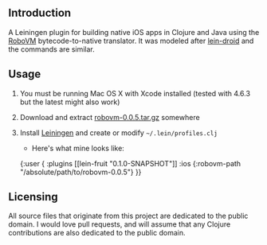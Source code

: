 ## Introduction

A Leiningen plugin for building native iOS apps in Clojure and Java using the [RoboVM](http://www.robovm.org) bytecode-to-native translator. It was modeled after [lein-droid](https://github.com/clojure-android/lein-droid) and the commands are similar.

## Usage

1. You must be running Mac OS X with Xcode installed (tested with 4.6.3 but the latest might also work)
2. Download and extract [robovm-0.0.5.tar.gz](http://download.robovm.org) somewhere
3. Install [Leiningen](https://github.com/technomancy/leiningen) and create or modify `~/.lein/profiles.clj`
	- Here's what mine looks like:

    {:user {
        :plugins [[lein-fruit "0.1.0-SNAPSHOT"]]
        :ios {:robovm-path "/absolute/path/to/robovm-0.0.5"}
    }}

## Licensing

All source files that originate from this project are dedicated to the public domain. I would love pull requests, and will assume that any Clojure contributions are also dedicated to the public domain.

